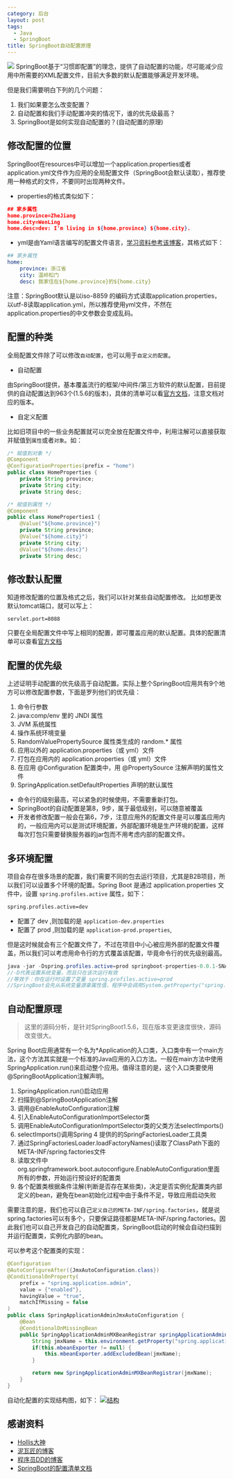 ```yaml
---
category: 后台
layout: post
tags:
  - Java
  - SpringBoot
title: SpringBoot自动配置原理
---
```

[![](http://7xkmea.com1.z0.glb.clouddn.com/githubio/SpringBoot%E8%87%AA%E5%8A%A8%E9%85%8D%E7%BD%AE%E5%8E%9F%E7%90%86-1.jpg)](http://7xkmea.com1.z0.glb.clouddn.com/githubio/SpringBoot%E8%87%AA%E5%8A%A8%E9%85%8D%E7%BD%AE%E5%8E%9F%E7%90%86-1.jpg)
SpringBoot基于“习惯即配置”的理念，提供了自动配置的功能，尽可能减少应用中所需要的XML配置文件，目前大多数的默认配置能够满足开发环境。

但是我们需要明白下列的几个问题：
1. 我们如果要怎么改变配置？
2. 自动配置和我们手动配置冲突的情况下，谁的优先级最高？
3. SpringBoot是如何实现自动配置的？(自动配置的原理)


## 修改配置的位置
SpringBoot在resources中可以增加一个application.properties或者application.yml文件作为应用的全局配置文件（SpringBoot会默认读取），推荐使用一种格式的文件，不要同时出现两种文件。

* properties的格式类似如下：
```json
## 家乡属性
home.province=ZheJiang
home.city=WenLing
home.desc=dev: I'm living in ${home.province} ${home.city}.
```

* yml是由Yaml语言编写的配置文件语言，[学习资料参考该博客](http://www.ruanyifeng.com/blog/2016/07/yaml.html?f=tt "学习资料参考该博客")，其格式如下：
```yaml
## 家乡属性
home:
	province: 浙江省
	city: 温岭松门
	desc: 我家住在${home.province}的${home.city}
```

注意：SpringBoot默认是以iso-8859 的编码方式读取application.properties，以utf-8读取application.yml，所以推荐使用yml文件，不然在application.properties的中文参数会变成乱码。


## 配置的种类
全局配置文件除了可以修改`自动配置`，也可以用于`自定义的配置`。

* 自动配置

由SpringBoot提供，基本覆盖流行的框架/中间件/第三方软件的默认配置，目前提供的自动配置达到963个(1.5.6的版本)，具体的清单可以看[官方文档](https://github.com/spring-projects/spring-boot/blob/v1.5.6.RELEASE/spring-boot-docs/src/main/asciidoc/appendix-application-properties.adoc "官方文档")，注意文档对应的版本。

* 自定义配置

比如旧项目中的一些业务配置就可以完全放在配置文件中，利用注解可以直接获取并赋值到`属性`或者`对象`。如：
```java
/* 赋值到对象 */
@Component
@ConfigurationProperties(prefix = "home")
public class HomeProperties {
    private String province;
    private String city;
    private String desc;
```
```java
/* 赋值到属性 */
@Component
public class HomeProperties1 {
    @Value("${home.province}")
    private String province;
    @Value("${home.city}")
    private String city;
    @Value("${home.desc}")
    private String desc;
```


## 修改默认配置
知道修改配置的位置及格式之后，我们可以针对某些自动配置修改。
比如想更改默认tomcat端口，就可以写上：

    servlet.port=8088

只要在全局配置文件中写上相同的配置，即可覆盖应用的默认配置。具体的配置清单可以查看[官方文档](https://github.com/spring-projects/spring-boot/blob/v1.5.6.RELEASE/spring-boot-docs/src/main/asciidoc/appendix-application-properties.adoc "官方文档")


## 配置的优先级

上述证明手动配置的优先级高于自动配置。实际上整个SpringBoot应用共有9个地方可以修改配置参数，下面是罗列他们的优先级：
1. 命令行参数
2. java:comp/env 里的 JNDI 属性
3. JVM 系统属性
4. 操作系统环境变量
5. RandomValuePropertySource 属性类生成的 random.* 属性
6. 应用以外的 application.properties（或 yml）文件
7. 打包在应用内的 application.properties（或 yml）文件
8. 在应用 @Configuration 配置类中，用 @PropertySource 注解声明的属性文件
9. SpringApplication.setDefaultProperties 声明的默认属性

* 命令行的级别最高，可以紧急的时候使用，不需要重新打包。
* SpringBoot的自动配置是第8，9步，属于最低级别，可以随意被覆盖
* 开发者修改配置一般会在第6，7步，注意应用外的配置文件是可以覆盖应用内的，一般应用内可以是测试环境配置，外部配置环境是生产环境的配置，这样每次打包只需要替换服务器的jar包而不用考虑内部的配置文件。


## 多环境配置

项目会存在很多场景的配置，我们需要不同的包去运行项目，尤其是B2B项目，所以我们可以设置多个环境的配置。Spring Boot 是通过 application.properties 文件中，设置 `spring.profiles.active` 属性，如下：
```xml
spring.profiles.active=dev
```
* 配置了 dev ,则加载的是 `application-dev.properties`
* 配置了 prod ,则加载的是 `application-prod.properties`,

但是这时候就会有三个配置文件了，不过在项目中小心被应用外部的配置文件覆盖，所以我们可以考虑用命令行的方式覆盖该配置，毕竟命令行的优先级别最高。
```java
java -jar -Dspring.profiles.active=prod springboot-properties-0.0.1-SNAPSHOT.jar
//-D代表设置系统变量，而且只在该次运行有效
//等效于：你在运行时设置了变量 spring.profiles.active=prod
//SpringBoot会先从系统变量源拿属性值，程序中会调用System.getProperty("spring.profiles.active")
```


## 自动配置原理
> 这里的源码分析，是针对SpringBoot1.5.6，现在版本变更速度很快，源码改变很大。

Spring Boot应用通常有一个名为*Application的入口类，入口类中有一个main方法，这个方法其实就是一个标准的Java应用的入口方法。一般在main方法中使用SpringApplication.run()来启动整个应用。值得注意的是，这个入口类要使用@SpringBootApplication注解声明。

1. SpringApplication.run()启动应用
2. 扫描到@SpringBootApplication注解
3. 调用@EnableAutoConfiguration注解
4. 引入EnableAutoConfigurationImportSelector类
5. 调用EnableAutoConfigurationImportSelector类的父类方法selectImports()
6. selectImports()调用Spring 4 提供的的SpringFactoriesLoader工具类
7. 通过SpringFactoriesLoader.loadFactoryNames()读取了ClassPath下面的META-INF/spring.factories文件
8. 读取文件中org.springframework.boot.autoconfigure.EnableAutoConfiguration里面所有的参数，开始运行预设好的配置类
9. 各个配置类根据条件注解(判断是否存在某些类)，决定是否实例化配置类内部定义的bean，避免在bean初始化过程中由于条件不足，导致应用启动失败

需要注意的是，我们也可以自己`定义自己的META-INF/spring.factories`，就是说spring.factories可以有多个，只要保证路径都是META-INF/spring.factories。因此我们也可以自己开发自己的自动配置类，SpringBoot启动的时候会自动扫描到并运行配置类，实例化内部的bean。

可以参考这个配置类的实现：
```java
@Configuration
@AutoConfigureAfter({JmxAutoConfiguration.class})
@ConditionalOnProperty(
    prefix = "spring.application.admin",
    value = {"enabled"},
    havingValue = "true",
    matchIfMissing = false
)
public class SpringApplicationAdminJmxAutoConfiguration {
    @Bean
    @ConditionalOnMissingBean
    public SpringApplicationAdminMXBeanRegistrar springApplicationAdminRegistrar() throws MalformedObjectNameException {
        String jmxName = this.environment.getProperty("spring.application.admin.jmx-name", "org.springframework.boot:type=Admin,name=SpringApplication");
        if(this.mbeanExporter != null) {
            this.mbeanExporter.addExcludedBean(jmxName);
        }

        return new SpringApplicationAdminMXBeanRegistrar(jmxName);
    }
}
```


自动化配置的实现结构图，如下：
[![结构](http://7xkmea.com1.z0.glb.clouddn.com/%E8%87%AA%E5%8A%A8%E9%85%8D%E7%BD%AE%E7%BB%93%E6%9E%84.png "结构")](http://7xkmea.com1.z0.glb.clouddn.com/%E8%87%AA%E5%8A%A8%E9%85%8D%E7%BD%AE%E7%BB%93%E6%9E%84.png "结构")

## 感谢资料

- [Hollis大神](http://mp.weixin.qq.com/s?src=3&timestamp=1505047649&ver=1&signature=MkUMueTxX*-lE-wgS0Jupo67LsauoCpNLhW77Vy5IxeUdMUUa-rg3U*NG74PBiqGF9CLtNseKDxpCkoNobvoDH7hTqtkkphBkNpMKgQrAQLCmtHUsz1*4I7SNeUu7-INpSOsjJt3wOjDjt77z9anBdH*SoEUT6Q*mdM37LCyQ2A= "Hollis大神")
- [泥瓦匠的博客](http://www.bysocket.com/?p=1786 "泥瓦匠的博客")
- [程序员DD的博客](http://blog.didispace.com/springbootproperties/ "程序员DD的博客")
- [SpringBoot的配置清单文档](http://docs.spring.io/spring-boot/docs/current/reference/html/common-application-properties.html "SpringBoot的配置清单文档")
